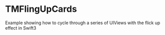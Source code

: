 # TMFlingUpCards
Example showing how to cycle through a series of UIViews with the flick up effect in Swift3
